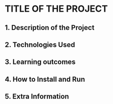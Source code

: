 # TITLE OF THE PROJECT 

## 1. Description of the Project

[//]: # "What was the purpose of the project?" 


[//]: # "What your application does?" 


[//]: # "What problem does it solve" 


[//]: # "What was your motivation?" 


[//]: # "Why did you build this project?" 



## 2. Technologies Used

[//]: # "What technologies were used?" 


[//]: # "Why you used the technologies you used?" 


[//]: # "Some of the challenges you faced and features you hope to implement in the future." 





## 3. Learning outcomes

[//]: # "What did you learn?" 



## 4. How to Install and Run



## 5. Extra Information


